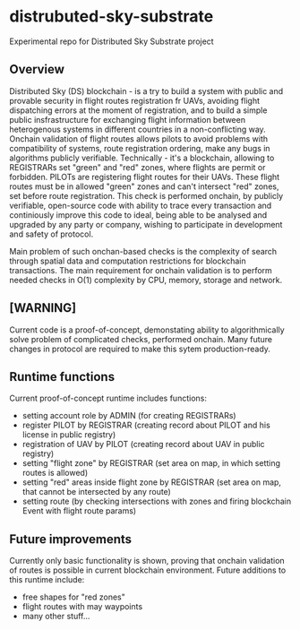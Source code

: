 # distrubuted-sky-substrate

Experimental repo for Distributed Sky Substrate project

## Overview

Distributed Sky (DS) blockchain - is a try to build a system with public and provable security in flight routes registration fr UAVs, avoiding flight dispatching errors at the moment of registration, and to build a simple public insfrastructure for exchanging flight information between heterogenous systems in different countries in a non-conflicting way.
Onchain validation of flight routes allows pilots to avoid problems with compatibility of systems, route registration ordering, make any bugs in algorithms publicly verifiable.
Technically - it's a blockchain, allowing to REGISTRARs set "green" and "red" zones, where flights are permit or forbidden.
PILOTs are registering flight routes for their UAVs. These flight routes must be in allowed "green" zones and can't intersect "red" zones, set before route registration. This check is performed onchain, by publicly verifiable, open-source code with ability to trace every transaction and continiously improve this code to ideal, being able to be analysed and upgraded by any party or company, wishing to participate in development and safety of protocol.
  
Main problem of such onchan-based checks is the complexity of search through spatial data and computation restrictions for blockchain transactions. The main requirement for onchain validation is to perform needed checks in O(1) complexity by CPU, memory, storage and network.

## [WARNING] 

Current code is a proof-of-concept, demonstating ability to algorithmically solve problem of complicated checks, performed onchain. Many future changes in protocol are required to make this sytem production-ready.


## Runtime functions

Current proof-of-concept runtime includes functions:

- setting account role by ADMIN (for creating REGISTRARs)
- register PILOT by REGISTRAR (creating record about PILOT and his license in public registry)
- registration of UAV by PILOT (creating record about UAV in public registry)
- setting "flight zone" by REGISTRAR (set area on map, in which setting routes is allowed)
- setting "red" areas inside flight zone by REGISTRAR (set area on map, that cannot be intersected by any route)
- setting route (by checking intersections with zones and firing blockchain Event with flight route params)


## Future improvements

Currently only basic functionality is shown, proving that onchain validation of routes is possible in current blockchain environment. Future additions to this runtime include:

- free shapes for "red zones" 
- flight routes with may waypoints
- many other stuff...


